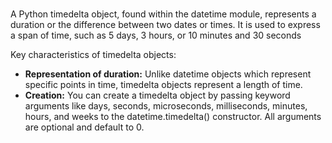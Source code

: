 # **[]()**

A Python timedelta object, found within the datetime module, represents a duration or the difference between two dates or times. It is used to express a span of time, such as 5 days, 3 hours, or 10 minutes and 30 seconds

Key characteristics of timedelta objects:

- **Representation of duration:** Unlike datetime objects which represent specific points in time, timedelta objects represent a length of time.
- **Creation:** You can create a timedelta object by passing keyword arguments like days, seconds, microseconds, milliseconds, minutes, hours, and weeks to the datetime.timedelta() constructor. All arguments are optional and default to 0.
